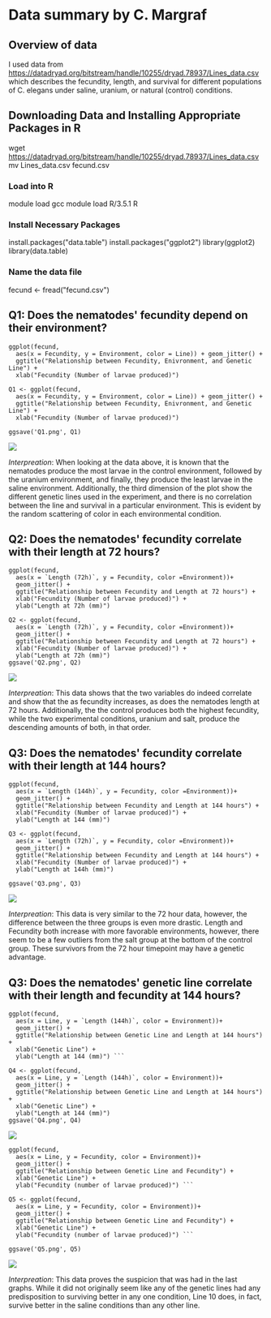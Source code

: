 # Data summary by C. Margraf

## Overview of data
I used data from https://datadryad.org/bitstream/handle/10255/dryad.78937/Lines_data.csv which describes the fecundity, length, and survival for different populations of C. elegans under saline, uranium, or natural (control) conditions.

## Downloading Data and Installing Appropriate Packages in R
wget https://datadryad.org/bitstream/handle/10255/dryad.78937/Lines_data.csv
mv Lines_data.csv fecund.csv
### Load into R

module load gcc
module load R/3.5.1
R

### Install Necessary Packages

install.packages("data.table")
install.packages("ggplot2")
library(ggplot2)
library(data.table)

### Name the data file

fecund <- fread("fecund.csv")

## Q1: Does the nematodes' fecundity depend on their environment?

```
ggplot(fecund,
  aes(x = Fecundity, y = Environment, color = Line)) + geom_jitter() +
  ggtitle("Relationship between Fecundity, Enivronment, and Genetic Line") +
  xlab("Fecundity (Number of larvae produced)")

Q1 <- ggplot(fecund,
  aes(x = Fecundity, y = Environment, color = Line)) + geom_jitter() +
  ggtitle("Relationship between Fecundity, Enivronment, and Genetic Line") +
  xlab("Fecundity (Number of larvae produced)")

ggsave('Q1.png', Q1)
```

![](Q1.png)

*Interpreation*: When looking at the data above, it is known that the nematodes produce the most larvae in the control environment, followed by the uranium environment, and finally, they produce the least larvae in the saline environment. Additionally, the third dimension of the plot show the different genetic lines used in the experiment, and there is no correlation between the line and survival in a particular environment. This is evident by the random scattering of color in each environmental condition.


## Q2: Does the nematodes' fecundity correlate with their length at 72 hours?

```
ggplot(fecund,
  aes(x = `Length (72h)`, y = Fecundity, color =Environment))+
  geom_jitter() +
  ggtitle("Relationship between Fecundity and Length at 72 hours") +
  xlab("Fecundity (Number of larvae produced)") +
  ylab("Length at 72h (mm)")

Q2 <- ggplot(fecund,
  aes(x = `Length (72h)`, y = Fecundity, color =Environment))+
  geom_jitter() +
  ggtitle("Relationship between Fecundity and Length at 72 hours") +
  xlab("Fecundity (Number of larvae produced)") +
  ylab("Length at 72h (mm)")
ggsave('Q2.png', Q2)
```

![](Q2.png)

*Interpreation*: This data shows that the two variables do indeed correlate and show that the as fecundity increases, as does the nematodes length at 72 hours. Additionally, the the control produces both the highest fecundity, while the two experimental conditions, uranium and salt, produce the descending amounts of both, in that order.


## Q3: Does the nematodes' fecundity correlate with their length at 144 hours?

```
ggplot(fecund,
  aes(x = `Length (144h)`, y = Fecundity, color =Environment))+
  geom_jitter() +
  ggtitle("Relationship between Fecundity and Length at 144 hours") +
  xlab("Fecundity (Number of larvae produced)") +
  ylab("Length at 144 (mm)")

Q3 <- ggplot(fecund,
  aes(x = `Length (72h)`, y = Fecundity, color =Environment))+
  geom_jitter() +
  ggtitle("Relationship between Fecundity and Length at 144 hours") +
  xlab("Fecundity (Number of larvae produced)") +
  ylab("Length at 144h (mm)")

ggsave('Q3.png', Q3)
```

![](Q3.png)

*Interpreation*: This data is very similar to the 72 hour data, however, the difference between the three groups is even more drastic. Length and Fecundity both increase with more favorable environments, however, there seem to be a few outliers from the salt group at the bottom of the control group. These survivors from the 72 hour timepoint may have a genetic advantage.


## Q3: Does the nematodes' genetic line correlate with their length and fecundity at 144 hours?

```
ggplot(fecund,
  aes(x = Line, y = `Length (144h)`, color = Environment))+
  geom_jitter() +
  ggtitle("Relationship between Genetic Line and Length at 144 hours") +
  xlab("Genetic Line") +
  ylab("Length at 144 (mm)") ```

Q4 <- ggplot(fecund,
  aes(x = Line, y = `Length (144h)`, color = Environment))+
  geom_jitter() +
  ggtitle("Relationship between Genetic Line and Length at 144 hours") +
  xlab("Genetic Line") +
  ylab("Length at 144 (mm)")
ggsave('Q4.png', Q4)
```

![](Q4.png)

```
ggplot(fecund,
  aes(x = Line, y = Fecundity, color = Environment))+
  geom_jitter() +
  ggtitle("Relationship between Genetic Line and Fecundity") +
  xlab("Genetic Line") +
  ylab("Fecundity (number of larvae produced)") ```

Q5 <- ggplot(fecund,
  aes(x = Line, y = Fecundity, color = Environment))+
  geom_jitter() +
  ggtitle("Relationship between Genetic Line and Fecundity") +
  xlab("Genetic Line") +
  ylab("Fecundity (number of larvae produced)") ```

ggsave('Q5.png', Q5)
```

![](Q5.png)

*Interpreation*: This data proves the suspicion that was had in the last graphs. While it did not originally seem like any of the genetic lines had any predisposition to surviving better in any one condition, Line 10 does, in fact, survive better in the saline conditions than any other line.
